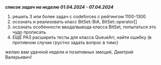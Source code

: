 _____список задач на неделю 01.04.2024 - 07.04.2024_____

1) решить 3 или более задач с codeforces с рейтингом 1100-1300
2) осознать и реализовать класс BitSet::BiA, BitSet::operator[]
3) осознать особенности ввода/вывода класса BitSet, попытаться это чудо прописать
4) ЕЩЁ РАЗ расширить тесты для класса QueueArr, найти ошибку (в противном случае грустно задать вопрос в тимс)

желаю вам удачной недели и позитивных эмоций, Дмитрий Валерьевич!
